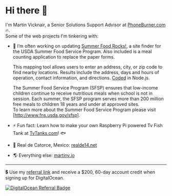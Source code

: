 # Hi there 👋

 I'm Martin Vicknair, a Senior Solutions Support Advisor at [PhoneBurner.com] 🔥.  
 Some of the web projects I'm tinkering with:

- 🚀 I’m often working on updating [Summer Food Rocks!], a site finder for the USDA Summer Food Service Program. Also included is a meal counting application to replace the paper forms.   

     This mapping tool allows users to enter an address, city, or zip code to find nearby locations. Results include the address, days and hours of operation, contact information, and directions. [Coded] in Node.js. 

     The Summer Food Service Program (SFSP) ensures that low-income children continue to receive nutritious meals when school is not in session. Each summer, the SFSP program serves more than 200 million free meals to children 18 years and under at approved sites.  
     To learn more about the Summer Food Service Program please visit [http://www.fns.usda.gov/sfsp].

- ⚡ Fun fact: Learn how to make your own Raspberry Pi powered Tv Fish Tank at [TvTanks.com]! 🐟  
- 🌵 Real de Catorce, Mexico: [realde14.net]
  
- 🌎 Everything else: [martinv.io]

---

💲 Use my [referral link] and receive a $200, 60-day account credit when signing up for DigitalOcean.  

   [![DigitalOcean Referral Badge](https://web-platforms.sfo2.cdn.digitaloceanspaces.com/WWW/Badge%201.svg)](https://www.digitalocean.com/?refcode=a909a04f3d01&utm_campaign=Referral_Invite&utm_medium=Referral_Program&utm_source=badge)


  <!--
  **martinvicknair/martinvicknair** is a ✨ _special_ ✨ repository because its `README.md` (this file) appears on your GitHub profile.

Here are some ideas to get you started:

- 🔭 I’m currently working on ...
- 🌱 I’m currently learning ...
- 👯 I’m looking to collaborate on ...
- 🤔 I’m looking for help with ...
- 💬 Ask me about ...
- 📫 How to reach me: ...
- 😄 Pronouns: ...
- ⚡ Fun fact: ...
  -->

[phoneburner.com]: https://phoneburner.com
[Summer Food Rocks!]: https://summerfoodrocks.org
[Coded]: https://github.com/martinvicknair/summerfoodrocks-node
[http://www.fns.usda.gov/sfsp]: http://www.fns.usda.gov/sfsp
[TvTanks.com]: https://tvtanks.com
[GitHub repository]: https://github.com/martinvicknair/tvtanks.com
[martinv.io]: https://martinv.io
[referral link]: https://www.digitalocean.com/?refcode=a909a04f3d01&utm_campaign=Referral_Invite&utm_medium=Referral_Program&utm_source=badge
[realde14.net]: https://realde14.net
